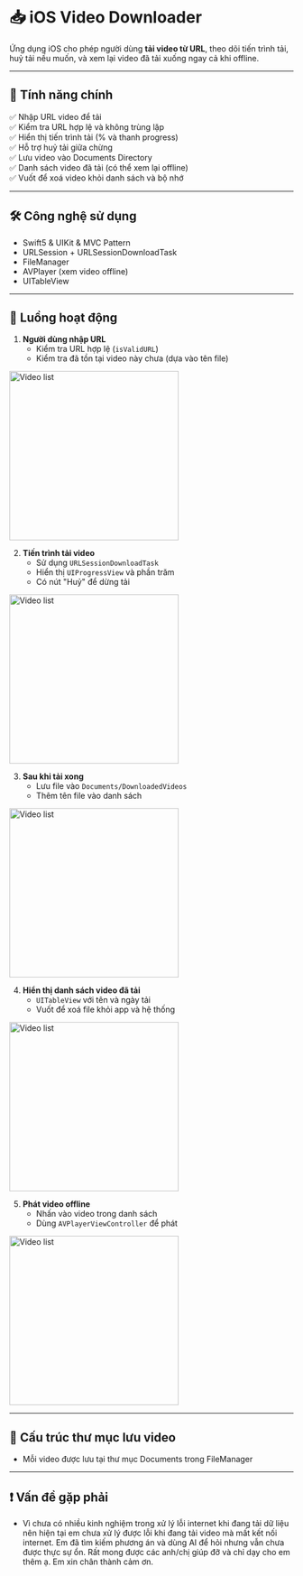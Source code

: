 # 📥 iOS Video Downloader

Ứng dụng iOS cho phép người dùng **tải video từ URL**, theo dõi tiến trình tải, huỷ tải nếu muốn, và xem lại video đã tải xuống ngay cả khi offline.

---

## 🎯 Tính năng chính

✅ Nhập URL video để tải  
✅ Kiểm tra URL hợp lệ và không trùng lặp  
✅ Hiển thị tiến trình tải (% và thanh progress)  
✅ Hỗ trợ huỷ tải giữa chừng  
✅ Lưu video vào Documents Directory  
✅ Danh sách video đã tải (có thể xem lại offline)  
✅ Vuốt để xoá video khỏi danh sách và bộ nhớ

---

## 🛠 Công nghệ sử dụng

- Swift5 & UIKit & MVC Pattern
- URLSession + URLSessionDownloadTask
- FileManager
- AVPlayer (xem video offline)
- UITableView

---

## 🚧 Luồng hoạt động

1. **Người dùng nhập URL**
   - Kiểm tra URL hợp lệ (`isValidURL`)
   - Kiểm tra đã tồn tại video này chưa (dựa vào tên file)
     
<img src="screenshot4.png" alt="Video list" width="300"/>

2. **Tiến trình tải video**
   - Sử dụng `URLSessionDownloadTask`
   - Hiển thị `UIProgressView` và phần trăm
   - Có nút "Huỷ" để dừng tải

<img src="screenshot1.png" alt="Video list" width="300"/>

3. **Sau khi tải xong**
   - Lưu file vào `Documents/DownloadedVideos`
   - Thêm tên file vào danh sách
     
<img src="screenshot2.png" alt="Video list" width="300"/>

4. **Hiển thị danh sách video đã tải**
   - `UITableView` với tên và ngày tải
   - Vuốt để xoá file khỏi app và hệ thống
     
<img src="screenshot3.png" alt="Video list" width="300"/>

5. **Phát video offline**
   - Nhấn vào video trong danh sách
   - Dùng `AVPlayerViewController` để phát
     
<img src="screenshot5.png" alt="Video list" width="300"/>

---

## 📂 Cấu trúc thư mục lưu video

- Mỗi video được lưu tại thư mục Documents trong FileManager

--- 

## ❗️ Vấn đề gặp phải
- Vì chưa có nhiều kinh nghiệm trong xử lý lỗi internet khi đang tải dữ liệu nên hiện tại em chưa xử lý được lỗi khi đang tải video mà mất kết nối internet. Em đã tìm kiếm phương án và dùng AI để hỏi nhưng vẫn chưa được thực sự ổn. Rất mong được các anh/chị giúp đỡ và chỉ dạy cho em thêm ạ. Em xin chân thành cảm ơn.
  
